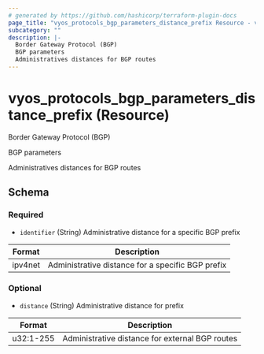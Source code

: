 ```yaml
---
# generated by https://github.com/hashicorp/terraform-plugin-docs
page_title: "vyos_protocols_bgp_parameters_distance_prefix Resource - vyos"
subcategory: ""
description: |-
  Border Gateway Protocol (BGP)
  BGP parameters
  Administratives distances for BGP routes
---
```


# vyos_protocols_bgp_parameters_distance_prefix (Resource)

Border Gateway Protocol (BGP)

BGP parameters

Administratives distances for BGP routes



<!-- schema generated by tfplugindocs -->
## Schema

### Required

- `identifier` (String) Administrative distance for a specific BGP prefix

|  Format  |  Description  |
|----------|---------------|
|  ipv4net  |  Administrative distance for a specific BGP prefix  |

### Optional

- `distance` (String) Administrative distance for prefix

|  Format  |  Description  |
|----------|---------------|
|  u32:1-255  |  Administrative distance for external BGP routes  |
